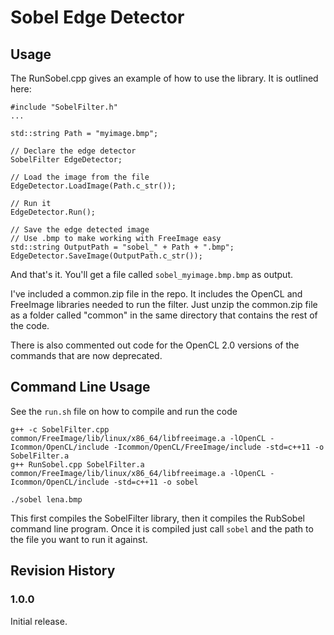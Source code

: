 # Sobel Edge Detector

## Usage

The RunSobel.cpp gives an example of how to use the library. It is outlined here:

    #include "SobelFilter.h"
	...

	std::string Path = "myimage.bmp";

	// Declare the edge detector
	SobelFilter EdgeDetector;

	// Load the image from the file
	EdgeDetector.LoadImage(Path.c_str());

	// Run it
	EdgeDetector.Run();

	// Save the edge detected image
	// Use .bmp to make working with FreeImage easy
	std::string OutputPath = "sobel_" + Path + ".bmp";
	EdgeDetector.SaveImage(OutputPath.c_str());

And that's it. You'll get a file called `sobel_myimage.bmp.bmp` as output.

I've included a common.zip file in the repo. It includes the OpenCL and FreeImage libraries needed to run
the filter. Just unzip the common.zip file as a folder called "common" in the same directory that contains
the rest of the code.

There is also commented out code for the OpenCL 2.0 versions of the commands that are now deprecated.

## Command Line Usage
See the `run.sh` file on how to compile and run the code

    g++ -c SobelFilter.cpp common/FreeImage/lib/linux/x86_64/libfreeimage.a -lOpenCL -Icommon/OpenCL/include -Icommon/OpenCL/FreeImage/include -std=c++11 -o SobelFilter.a
    g++ RunSobel.cpp SobelFilter.a common/FreeImage/lib/linux/x86_64/libfreeimage.a -lOpenCL -Icommon/OpenCL/include -std=c++11 -o sobel

    ./sobel lena.bmp

This first compiles the SobelFilter library, then it compiles the RubSobel command line program. Once it is compiled just call `sobel` and the path to
the file you want to run it against.

## Revision History

### 1.0.0
Initial release.
